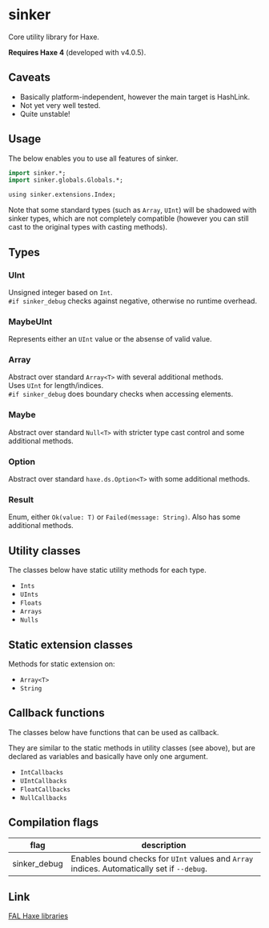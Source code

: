 # sinker

Core utility library for Haxe.

**Requires Haxe 4** (developed with v4.0.5).


## Caveats

- Basically platform-independent, however the main target is HashLink.
- Not yet very well tested.
- Quite unstable!


## Usage

The below enables you to use all features of sinker.

```haxe
import sinker.*;
import sinker.globals.Globals.*;

using sinker.extensions.Index;
```

Note that some standard types (such as `Array`, `UInt`) will be shadowed with sinker types, which are not completely compatible (however you can still cast to the original types with casting methods).


## Types

### UInt

Unsigned integer based on `Int`.  
`#if sinker_debug` checks against negative, otherwise no runtime overhead.

### MaybeUInt

Represents either an `UInt` value or the absense of valid value.

### Array<T>

Abstract over standard `Array<T>` with several additional methods.  
Uses `UInt` for length/indices.  
`#if sinker_debug` does boundary checks when accessing elements.

### Maybe<T>

Abstract over standard `Null<T>` with stricter type cast control and some additional methods.

### Option<T>

Abstract over standard `haxe.ds.Option<T>` with some additional methods.

### Result<T>

Enum, either `Ok(value: T)` or `Failed(message: String)`. Also has some additional methods.

## Utility classes

The classes below have static utility methods for each type.

- `Ints`
- `UInts`
- `Floats`
- `Arrays`
- `Nulls`


## Static extension classes

Methods for static extension on:

- `Array<T>`
- `String`


## Callback functions

The classes below have functions that can be used as callback.

They are similar to the static methods in utility classes (see above), but are declared as variables and basically have only one argument.

- `IntCallbacks`
- `UIntCallbacks`
- `FloatCallbacks`
- `NullCallbacks`


## Compilation flags

|flag|description|
|---|---|
|sinker_debug|Enables bound checks for `UInt` values and `Array` indices. Automatically set if `--debug`.|


## Link

[FAL Haxe libraries](https://github.com/fal-works/fal-haxe-libraries)
